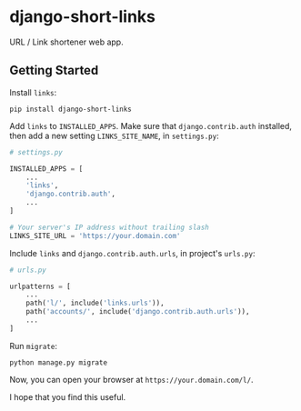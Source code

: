 # django-short-links

URL / Link shortener web app.

## Getting Started

Install `links`:

```shell
pip install django-short-links
```

Add `links` to `INSTALLED_APPS`. Make sure that `django.contrib.auth` installed, then add a new setting `LINKS_SITE_NAME`, in `settings.py`:

```python
# settings.py

INSTALLED_APPS = [
    ...
    'links',
    'django.contrib.auth',
    ...
]

# Your server's IP address without trailing slash
LINKS_SITE_URL = 'https://your.domain.com'
```

Include `links` and `django.contrib.auth.urls`, in project's `urls.py`:

```python
# urls.py

urlpatterns = [
    ...
    path('l/', include('links.urls')),
    path('accounts/', include('django.contrib.auth.urls')),
    ...
]
```

Run `migrate`:

```shell
python manage.py migrate
```

Now, you can open your browser at `https://your.domain.com/l/`.

I hope that you find this useful.
